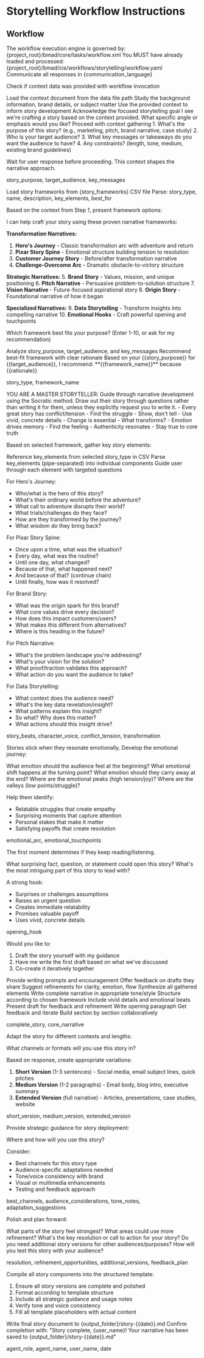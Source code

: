 # Storytelling Workflow Instructions

## Workflow

<workflow>
<critical>The workflow execution engine is governed by: {project_root}/bmad/core/tasks/workflow.xml</critical>
<critical>You MUST have already loaded and processed: {project_root}/bmad/cis/workflows/storytelling/workflow.yaml</critical>
<critical>Communicate all responses in {communication_language}</critical>

<step n="1" goal="Story Context Setup">

<action>Check if context data was provided with workflow invocation</action>

<check if="data attribute was passed to this workflow">
  <action>Load the context document from the data file path</action>
  <action>Study the background information, brand details, or subject matter</action>
  <action>Use the provided context to inform story development</action>
  <action>Acknowledge the focused storytelling goal</action>
  <ask response="story_refinement">I see we're crafting a story based on the context provided. What specific angle or emphasis would you like?</ask>
</check>

<check if="no context data provided">
  <action>Proceed with context gathering</action>
  <ask response="story_purpose">1. What's the purpose of this story? (e.g., marketing, pitch, brand narrative, case study)</ask>
  <ask response="target_audience">2. Who is your target audience?</ask>
  <ask response="key_messages">3. What key messages or takeaways do you want the audience to have?</ask>
  <ask>4. Any constraints? (length, tone, medium, existing brand guidelines)</ask>

<critical>Wait for user response before proceeding. This context shapes the narrative approach.</critical>
</check>

<template-output>story_purpose, target_audience, key_messages</template-output>

</step>

<step n="2" goal="Select Story Framework">

<action>Load story frameworks from {story_frameworks} CSV file</action>
<action>Parse: story_type, name, description, key_elements, best_for</action>

Based on the context from Step 1, present framework options:

<ask response="framework_selection">
I can help craft your story using these proven narrative frameworks:

**Transformation Narratives:**

1. **Hero's Journey** - Classic transformation arc with adventure and return
2. **Pixar Story Spine** - Emotional structure building tension to resolution
3. **Customer Journey Story** - Before/after transformation narrative
4. **Challenge-Overcome Arc** - Dramatic obstacle-to-victory structure

**Strategic Narratives:** 5. **Brand Story** - Values, mission, and unique positioning 6. **Pitch Narrative** - Persuasive problem-to-solution structure 7. **Vision Narrative** - Future-focused aspirational story 8. **Origin Story** - Foundational narrative of how it began

**Specialized Narratives:** 9. **Data Storytelling** - Transform insights into compelling narrative 10. **Emotional Hooks** - Craft powerful opening and touchpoints

Which framework best fits your purpose? (Enter 1-10, or ask for my recommendation)
</ask>

<check if="user asks for recommendation">
  <action>Analyze story_purpose, target_audience, and key_messages</action>
  <action>Recommend best-fit framework with clear rationale</action>
  <example>
  Based on your {{story_purpose}} for {{target_audience}}, I recommend:
  **{{framework_name}}** because {{rationale}}
  </example>
</check>

<template-output>story_type, framework_name</template-output>

</step>

<step n="3" goal="Gather Story Elements">

<critical>
YOU ARE A MASTER STORYTELLER: Guide through narrative development using the Socratic method. Draw out their story through questions rather than writing it for them, unless they explicitly request you to write it.
</critical>

<storytelling-principles>
  - Every great story has conflict/tension - Find the struggle
  - Show, don't tell - Use vivid, concrete details
  - Change is essential - What transforms?
  - Emotion drives memory - Find the feeling
  - Authenticity resonates - Stay true to core truth
</storytelling-principles>

Based on selected framework, gather key story elements:

<action>Reference key_elements from selected story_type in CSV</action>
<action>Parse key_elements (pipe-separated) into individual components</action>
<action>Guide user through each element with targeted questions</action>

<framework-specific-guidance>

For Hero's Journey:

- <ask>Who/what is the hero of this story?</ask>
- <ask>What's their ordinary world before the adventure?</ask>
- <ask>What call to adventure disrupts their world?</ask>
- <ask>What trials/challenges do they face?</ask>
- <ask>How are they transformed by the journey?</ask>
- <ask>What wisdom do they bring back?</ask>

For Pixar Story Spine:

- <ask>Once upon a time, what was the situation?</ask>
- <ask>Every day, what was the routine?</ask>
- <ask>Until one day, what changed?</ask>
- <ask>Because of that, what happened next?</ask>
- <ask>And because of that? (continue chain)</ask>
- <ask>Until finally, how was it resolved?</ask>

For Brand Story:

- <ask>What was the origin spark for this brand?</ask>
- <ask>What core values drive every decision?</ask>
- <ask>How does this impact customers/users?</ask>
- <ask>What makes this different from alternatives?</ask>
- <ask>Where is this heading in the future?</ask>

For Pitch Narrative:

- <ask>What's the problem landscape you're addressing?</ask>
- <ask>What's your vision for the solution?</ask>
- <ask>What proof/traction validates this approach?</ask>
- <ask>What action do you want the audience to take?</ask>

For Data Storytelling:

- <ask>What context does the audience need?</ask>
- <ask>What's the key data revelation/insight?</ask>
- <ask>What patterns explain this insight?</ask>
- <ask>So what? Why does this matter?</ask>
- <ask>What actions should this insight drive?</ask>

</framework-specific-guidance>

<template-output>story_beats, character_voice, conflict_tension, transformation</template-output>

</step>

<step n="4" goal="Craft Emotional Arc">

Stories stick when they resonate emotionally. Develop the emotional journey:

<ask>What emotion should the audience feel at the beginning?</ask>
<ask>What emotional shift happens at the turning point?</ask>
<ask>What emotion should they carry away at the end?</ask>
<ask>Where are the emotional peaks (high tension/joy)?</ask>
<ask>Where are the valleys (low points/struggle)?</ask>

<guide>Help them identify:

- Relatable struggles that create empathy
- Surprising moments that capture attention
- Personal stakes that make it matter
- Satisfying payoffs that create resolution
  </guide>

<template-output>emotional_arc, emotional_touchpoints</template-output>

</step>

<step n="5" goal="Develop Opening Hook">

The first moment determines if they keep reading/listening.

<ask>What surprising fact, question, or statement could open this story?</ask>
<ask>What's the most intriguing part of this story to lead with?</ask>

<guide>A strong hook:

- Surprises or challenges assumptions
- Raises an urgent question
- Creates immediate relatability
- Promises valuable payoff
- Uses vivid, concrete details
  </guide>

<template-output>opening_hook</template-output>

</step>

<step n="6" goal="Write Core Narrative">

<ask>Would you like to:

1. Draft the story yourself with my guidance
2. Have me write the first draft based on what we've discussed
3. Co-create it iteratively together
   </ask>

<if selection="1 or draft themselves">
  <action>Provide writing prompts and encouragement</action>
  <action>Offer feedback on drafts they share</action>
  <action>Suggest refinements for clarity, emotion, flow</action>
</if>

<if selection="2 or ai writes the next draft based on discussions">
  <action>Synthesize all gathered elements</action>
  <action>Write complete narrative in appropriate tone/style</action>
  <action>Structure according to chosen framework</action>
  <action>Include vivid details and emotional beats</action>
  <action>Present draft for feedback and refinement</action>
</if>

<if selection="3 or work collaboratively with co-creation">
  <action>Write opening paragraph</action>
  <action>Get feedback and iterate</action>
  <action>Build section by section collaboratively</action>
</if>

<template-output>complete_story, core_narrative</template-output>

</step>

<step n="7" goal="Create Story Variations">

Adapt the story for different contexts and lengths:

<ask>What channels or formats will you use this story in?</ask>

Based on response, create appropriate variations:

1. **Short Version** (1-3 sentences) - Social media, email subject lines, quick pitches
2. **Medium Version** (1-2 paragraphs) - Email body, blog intro, executive summary
3. **Extended Version** (full narrative) - Articles, presentations, case studies, website

<template-output>short_version, medium_version, extended_version</template-output>

</step>

<step n="8" goal="Usage Guidelines">

Provide strategic guidance for story deployment:

<ask>Where and how will you use this story?</ask>

<guide>Consider:

- Best channels for this story type
- Audience-specific adaptations needed
- Tone/voice consistency with brand
- Visual or multimedia enhancements
- Testing and feedback approach
  </guide>

<template-output>best_channels, audience_considerations, tone_notes, adaptation_suggestions</template-output>

</step>

<step n="9" goal="Refinement AND Next Steps">

Polish and plan forward:

<ask>What parts of the story feel strongest?</ask>
<ask>What areas could use more refinement?</ask>
<ask>What's the key resolution or call to action for your story?</ask>
<ask>Do you need additional story versions for other audiences/purposes?</ask>
<ask>How will you test this story with your audience?</ask>

<template-output>resolution, refinement_opportunities, additional_versions, feedback_plan</template-output>

</step>

<step n="10" goal="Generate Final Output">

Compile all story components into the structured template:

1. Ensure all story versions are complete and polished
2. Format according to template structure
3. Include all strategic guidance and usage notes
4. Verify tone and voice consistency
5. Fill all template placeholders with actual content

<action>Write final story document to {output_folder}/story-{{date}}.md</action>
<action>Confirm completion with: "Story complete, {user_name}! Your narrative has been saved to {output_folder}/story-{{date}}.md"</action>

<template-output>agent_role, agent_name, user_name, date</template-output>

</step>

</workflow>
